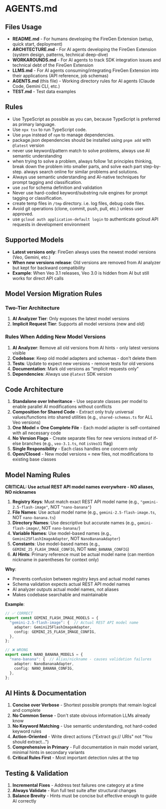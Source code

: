 # AGENTS.md

## Files Usage

- **README.md** - For humans developing the FireGen Extension (setup, quick start, deployment)
- **ARCHITECTURE.md** - For AI agents developing the FireGen Extension (system design, patterns, technical deep-dive)
- **WORKAROUNDS.md** - For AI agents to track SDK integration issues and technical debt of the FireGen Extension
- **LLMS.md** - For AI agents consuming/integrating FireGen Extension into their applications (API reference, job schemas)
- **AGENTS.md** (this file) - Working directory rules for AI agents (Claude Code, Gemini CLI, etc.)
- **TEST.md** - Test data examples

## Rules

- Use TypeScript as possible as you can, because TypeScript is preferred as primary language.
- Use `npx tsx` to run TypeScript code.
- Use `pnpm` instead of `npm` to manage dependencies.
- package.json dependencies should be installed using `pnpm add` with `@latest` version
- never use keyword/pattern match to solve problems, always use AI semantic understanding
- when trying to solve a problem, always follow 1st principles thinking, break down the problem into smaller parts, and solve each part step-by-step. always search online for similar problems and solutions.
- Always use semantic understanding and AI-native techniques for prompt tagging and classification.
- use `zod` for schema definition and validation
- Never use hard-coded keyword/substring rule engines for prompt tagging or classification.
- create temp files in `/tmp` directory. i.e. log files, debug code files.
- Avoid git operations (clone, commit, push, pull, etc.) unless user approved.
- use `gcloud auth application-default login` to authenticate gcloud API requests in development environment

## Supported Models

- **Latest versions only**: FireGen always uses the newest model versions (Veo, Gemini, etc.)
- **When new versions release**: Old versions are removed from AI analyzer but kept for backward compatibility
- **Example**: When Veo 3.1 releases, Veo 3.0 is hidden from AI but still works for direct API calls

## Model Version Migration Rules

### Two-Tier Architecture
1. **AI Analyzer Tier**: Only exposes the latest model versions
2. **Implicit Request Tier**: Supports all model versions (new and old)

### Rules When Adding New Model Versions

1. **AI Analyzer**: Remove all old versions from AI hints - only latest versions visible
2. **Codebase**: Keep old model adapters and schemas - don't delete them
3. **Tests**: Update to expect new versions - remove tests for old versions
4. **Documentation**: Mark old versions as "implicit requests only"
5. **Dependencies**: Always use `@latest` SDK version


## Code Architecture

1. **Standalone over Inheritance** - Use separate classes per model to enable parallel AI modifications without conflicts
2. **Composition for Shared Code** - Extract only truly universal values/functions into shared utilities (e.g., `shared-schemas.ts` for ALL Veo versions)
3. **One Model = One Complete File** - Each model adapter is self-contained with all necessary code
4. **No Version Flags** - Create separate files for new versions instead of if-else branches (e.g., `veo-3.1.ts`, not `isVeo31` flag)
5. **Single Responsibility** - Each class handles one concern only
6. **Open/Closed** - New model versions = new files, not modifications to existing base classes

## Model Naming Rules

**CRITICAL: Use actual REST API model names everywhere - NO aliases, NO nicknames**

1. **Registry Keys**: Must match exact REST API model name (e.g., `"gemini-2.5-flash-image"`, NOT `"nano-banana"`)
2. **File Names**: Use actual model name (e.g., `gemini-2.5-flash-image.ts`, NOT `nano-banana.ts`)
3. **Directory Names**: Use descriptive but accurate names (e.g., `gemini-flash-image/`, NOT `nano-banana/`)
4. **Variable Names**: Use model-based names (e.g., `Gemini25FlashImageAdapter`, NOT `NanoBananaAdapter`)
5. **Constants**: Use model-based names (e.g., `GEMINI_25_FLASH_IMAGE_CONFIG`, NOT `NANO_BANANA_CONFIG`)
6. **AI Hints**: Primary reference must be actual model name (can mention nickname in parentheses for context only)

**Why**: 
- Prevents confusion between registry keys and actual model names
- Schema validation expects actual REST API model names
- AI analyzer outputs actual model names, not aliases
- Makes codebase searchable and maintainable

**Example**:
```typescript
// ✅ CORRECT
export const GEMINI_FLASH_IMAGE_MODELS = {
  "gemini-2.5-flash-image": {  // Actual REST API model name
    adapter: Gemini25FlashImageAdapter,
    config: GEMINI_25_FLASH_IMAGE_CONFIG,
  },
};

// ❌ WRONG
export const NANO_BANANA_MODELS = {
  "nano-banana": {  // Alias/nickname - causes validation failures
    adapter: NanoBananaAdapter,
    config: NANO_BANANA_CONFIG,
  },
};
```

## AI Hints & Documentation

1. **Concise over Verbose** - Shortest possible prompts that remain logical and complete
2. **No Common Sense** - Don't state obvious information LLMs already know
3. **No Keyword Matching** - Use semantic understanding, not hard-coded keyword rules
4. **Action-Oriented** - Write direct actions ("Extract gs:// URIs" not "You should extract...")
5. **Comprehensive in Primary** - Full documentation in main model variant, minimal hints in secondary variants
6. **Critical Rules First** - Most important detection rules at the top

## Testing & Validation

1. **Incremental Fixes** - Address test failures one category at a time
2. **Always Validate** - Run full test suite after structural changes
3. **Balance Brevity** - Hints must be concise but effective enough to guide AI correctly
